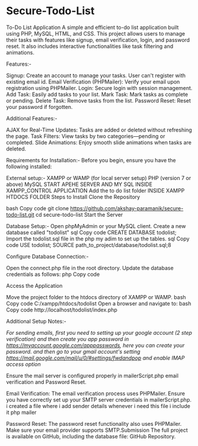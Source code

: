 # Secure-Todo-List
To-Do List Application
A simple and efficient to-do list application built using PHP, MySQL, HTML, and CSS. This project allows users to manage their tasks with features like signup, email verification, login, and password reset. It also includes interactive functionalities like task filtering and animations.

Features:-

Signup: Create an account to manage your tasks.
User can't register with existing email id.
Email Verification (PHPMailer): Verify your email upon registration using PHPMailer.
Login: Secure login with session management.
Add Task: Easily add tasks to your list.
Mark Task: Mark tasks as complete or pending.
Delete Task: Remove tasks from the list.
Password Reset: Reset your password if forgotten.




Additional Features:-

AJAX for Real-Time Updates: Tasks are added or deleted without refreshing the page.
Task Filters: View tasks by two categories—pending or completed.
Slide Animations: Enjoy smooth slide animations when tasks are deleted.


Requirements for Installation:-
Before you begin, ensure you have the following installed:

External setup:-
XAMPP or WAMP (for local server setup)
PHP (version 7 or above)
MySQL
START APEHE SERVER AND MY SQL INSIDE XAMPP_CONTROL  APPLICATION
Add the to do list folder  INSIDE XAMPP  HTDOCS FOLDER 
Steps to Install
Clone the Repository

bash
Copy code
git clone https://github.com/akshay-paramanik/secure-todo-list.git
cd secure-todo-list
Start the Server

Database Setup:-
Open phpMyAdmin or your MySQL client.
Create a new database called "todolist"
sql
Copy code
CREATE DATABASE todolist;
Import the todolist.sql file  in the php my adim to set up the tables.
sql
Copy code
USE todolist;
SOURCE path_to_project/database/todolist.sql;8



Configure Database Connection:-

Open the connect.php file in the root directory.
Update the database credentials as follows:
php
Copy code
<?php
$host = 'localhost';
$db   = 'todolist';
$username = 'root';
$password = '';
?>
Access the Application

Move the project folder to the htdocs directory of XAMPP or WAMP.
bash
Copy code
C:/xampp/htdocs/todolist
Open a browser and navigate to:
bash
Copy code
http://localhost/todolist/index.php


Additional Setup Notes:-

*For sending emails, first you need to setting up your google account (2 step verification) and then create you app password in https://myaccount.google.com/apppasswords, here you can create your password. and then go to your gmail account's setting https://mail.google.com/mail/u/0/#settings/fwdandpop and enable IMAP access option*

Ensure the mail server is configured properly in mailerScript.php email verification and Password Reset.

Email Verification: The email verification process uses PHPMailer. Ensure you have correctly set up your SMTP server credentials in mailerScript.php.
i created a file where i add sender details whenever i need this file i include it php mailer

Password Reset: The password reset functionality also uses PHPMailer. Make sure your email provider supports SMTP.Submission
The full project is available on GitHub, including the database file: GitHub Repository.
